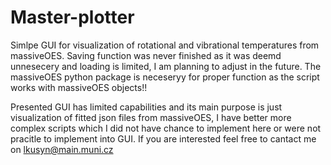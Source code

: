 # Master-plotter
Simlpe GUI for visualization of rotational and vibrational temperatures from massiveOES. Saving function was never finished as it was deemd unnesecery and loading is limited, I am planning to adjust in the future. 
The massiveOES python package is neceseryy for proper function as the script works with massiveOES objects!!

Presented GUI has limited capabilities and its main purpose is just visualization of fitted json files from massiveOES, I have better more complex scripts which I did not have chance to implement here or were not pracitle
to implement into GUI. If you are interested feel free to cantact me on lkusyn@main.muni.cz

